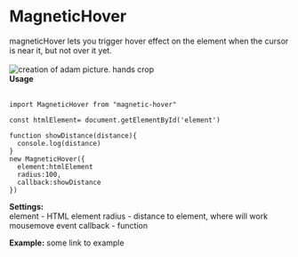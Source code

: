 <h1>MagneticHover</h1>

magneticHover lets you trigger hover effect on the element when the cursor is near it, but not over it yet.
<br/>
<br/>
<img src="https://camo.githubusercontent.com/b6f8f539be0badf3f8ba45b61204835c8cf4a132/68747470733a2f2f316d706b6f6832756a3765773336723238703374386b78743131676c2d7770656e67696e652e6e6574646e612d73736c2e636f6d2f77702d636f6e74656e742f75706c6f6164732f323031382f30352f3130323470782d5468655f4372656174696f6e5f4d696368656c616e67656c6f5f4974616c795f5661746963616e5f2d5f43726561746976655f436f6d6d6f6e735f62795f676e75636b785f333439323633373530362d363630783335302e6a7067" alt="creation of adam picture. hands crop" data-canonical-src="https://1mpkoh2uj7ew36r28p3t8kxt11gl-wpengine.netdna-ssl.com/wp-content/uploads/2018/05/1024px-The_Creation_Michelangelo_Italy_Vatican_-_Creative_Commons_by_gnuckx_3492637506-660x350.jpg" style="max-width:100%;">
<br/>
<b>Usage</b>
<br/>
<br/>

```
import MagneticHover from "magnetic-hover"

const htmlElement= document.getElementById('element')

function showDistance(distance){
  console.log(distance)
}
new MagneticHover({
  element:htmlElement
  radius:100,
  callback:showDistance
})
```

<b>Settings:</b>
<br/>
element - HTML element
radius - distance to element, where will work mousemove event
callback - function

<b>Example:</b>
some link to example
